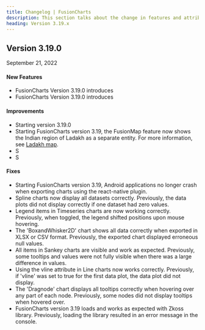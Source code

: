 ```yaml
---
title: Changelog | FusionCharts
description: This section talks about the change in features and attributes with latest released version.
heading: Version 3.19.x
---
```


<h2 class="sub-heading">Version 3.19.0</h2>

<p class="release-date">September 21, 2022</p>

<h4>New Features</h4>

-  FusionCharts Version 3.19.0 introduces 
-  FusionCharts Version 3.19.0 introduces 

<h4>Improvements</h4>

-  Starting version 3.19.0
-  Starting FusionCharts version 3.19, the FusionMap feature now shows the Indian region of Ladakh as a separate entity. For more information, see [Ladakh map]( https://www.fusioncharts.com/fusionmaps).
-  S
-  S

<h4>Fixes</h4>

-  Starting FusionCharts version 3.19, Android applications no longer crash when exporting charts using the react-native plugin.
-  Spline charts now display all datasets correctly. Previously, the data plots did not display correctly if one dataset had zero values. 
-  Legend items in Timeseries charts are now working correctly. Previously, when toggled, the legend shifted positions upon mouse hovering. 
-  The 'BoxandWhisker2D' chart shows all data correctly when exported in XLSX or CSV format. Previously, the exported chart displayed erroneous null values.
-  All items in Sankey charts are visible and work as expected. Previously, some tooltips and values were not fully visible when there was a large difference in values.
-  Using the vline attribute in Line charts now works correctly. Previously, if 'vline' was set to true for the first data plot, the data plot did not display.
-  The 'Dragnode' chart displays all tooltips correctly when hovering over any part of each node. Previously, some nodes did not display tooltips when hovered over.
-  FusionCharts version 3.19 loads and works as expected with Zkoss library. Previously, loading the library resulted in an error message in the console.
